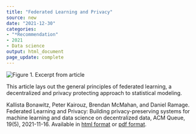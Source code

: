 ```yaml
---
title: "Federated Learning and Privacy"
source: new
date: "2021-12-30"
categories:
- "*Recommendation"
- 2021
- Data science
output: html_document
page_update: complete
---
```


![Figure 1. Excerpt from article](http://www.pmean.com/new-images/21/federated-learning-01.png)

<div class="notes">

This article lays out the general principles of federated learning, a decentralized and privacy protecting approach to statistical modeling. 

Kallista Bonawitz, Peter Kairouz, Brendan McMahan, and Daniel Ramage. Federated Learning and Privacy: Building privacy-preserving systems for machine learning and data science on decentralized data, ACM Queue, 19(5), 2021-11-16. Available in [html format][bon1] or [pdf format][bon2].

[bon1]: https://queue.acm.org/detail.cfm?id=3501293
[bon2]: https://dl.acm.org/ft_gateway.cfm?id=3501293&ftid=2195530&dwn=1

</div>
